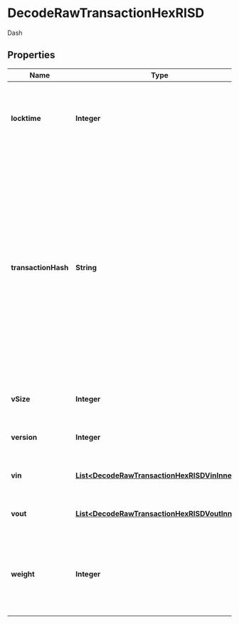 

# DecodeRawTransactionHexRISD

Dash

## Properties

| Name | Type | Description | Notes |
|------------ | ------------- | ------------- | -------------|
|**locktime** | **Integer** | Represents the time at which a particular transaction can be added to the blockchain. |  |
|**transactionHash** | **String** | Represents the same as transactionId for account-based protocols like Ethereum, while it could be different in UTXO-based protocols like Bitcoin. E.g., in UTXO-based protocols hash is different from transactionId for SegWit transactions. |  |
|**vSize** | **Integer** | Represents the virtual size of this transaction. |  |
|**version** | **Integer** | Represents transaction version number. |  |
|**vin** | [**List&lt;DecodeRawTransactionHexRISDVinInner&gt;**](DecodeRawTransactionHexRISDVinInner.md) | Represents the transaction inputs. |  |
|**vout** | [**List&lt;DecodeRawTransactionHexRISDVoutInner&gt;**](DecodeRawTransactionHexRISDVoutInner.md) | Represents the transaction outputs. |  |
|**weight** | **Integer** | Represents the size of a block, measured in weight units and including the segwit discount. |  [optional] |



